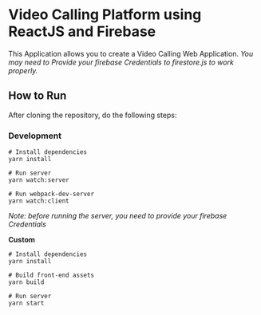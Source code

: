 # Video Calling Platform using ReactJS and Firebase

This Application allows you to create a Video Calling Web Application.
*You may need to Provide your firebase Credentials to firestore.js to work properly.*

## How to Run

After cloning the repository, do the following steps:

### Development

```
# Install dependencies
yarn install

# Run server
yarn watch:server

# Run webpack-dev-server
yarn watch:client
```
*Note: before running the server, you need to provide your firebase Credentials*

**Custom**
```
# Install dependencies
yarn install

# Build front-end assets
yarn build

# Run server
yarn start
```
